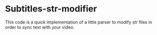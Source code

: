 # Subtitles-str-modifier
This code is a quick implementation of a little parser to modify str files in order to sync text with your video.
